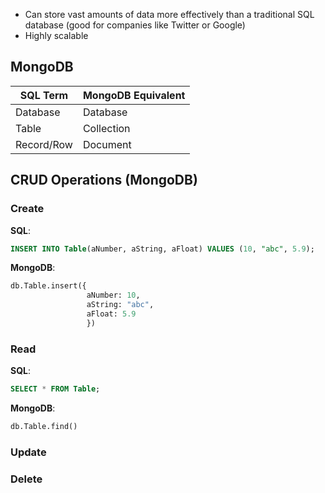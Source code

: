 - Can store vast amounts of data more effectively than a traditional SQL database (good for companies like Twitter or Google)
- Highly scalable
## MongoDB
| SQL Term   | MongoDB Equivalent |
| ---------- | ------------------ |
| Database   | Database           |
| Table      | Collection         |
| Record/Row | Document           |


## CRUD Operations (MongoDB)
### Create
**SQL**:
```sql
INSERT INTO Table(aNumber, aString, aFloat) VALUES (10, "abc", 5.9);
```
**MongoDB**:
```python
db.Table.insert({
				 aNumber: 10,
				 aString: "abc",
				 aFloat: 5.9
				 })
```
### Read
**SQL**:
```sql
SELECT * FROM Table;
```
**MongoDB**:
```python
db.Table.find()
```

### Update

### Delete
